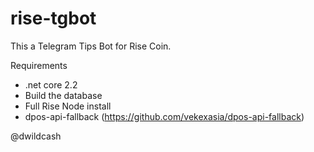 ﻿# rise-tgbot

This a Telegram Tips Bot for Rise Coin.

Requirements

- .net core 2.2
- Build the database
- Full Rise Node install 
- dpos-api-fallback (https://github.com/vekexasia/dpos-api-fallback)


@dwildcash